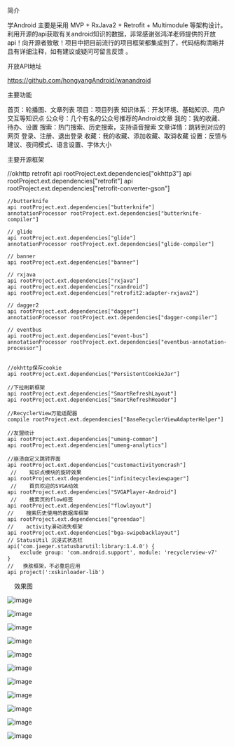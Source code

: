  
简介

学Android 主要是采用 MVP + RxJava2 + Retrofit + Multimodule 等架构设计。利用开源的api获取有关android知识的数据，非常感谢张鸿洋老师提供的开放api！向开源者致敬！项目中把目前流行的项目框架都集成到了，代码结构清晰并且有详细注释，如有建议或疑问可留言反馈 。

开放API地址

https://github.com/hongyangAndroid/wanandroid

主要功能

首页：轮播图、文章列表
项目：项目列表
知识体系：开发环境、基础知识、用户交互等知识点
公众号：几个有名的公众号推荐的Android文章
我的：我的收藏、待办、设置
搜索：热门搜索、历史搜索，支持语音搜索
文章详情：跳转到对应的网页
登录、注册、退出登录
收藏：我的收藏、添加收藏、取消收藏
设置：反馈与建议、夜间模式、语言设置、字体大小
 

主要开源框架

//okhttp retrofit
    api rootProject.ext.dependencies["okhttp3"]
    api rootProject.ext.dependencies["retrofit"]
    api rootProject.ext.dependencies["retrofit-converter-gson"]
 
    //butterknife
    api rootProject.ext.dependencies["butterknife"]
    annotationProcessor rootProject.ext.dependencies["butterknife-compiler"]
 
    // glide
    api rootProject.ext.dependencies["glide"]
    annotationProcessor rootProject.ext.dependencies["glide-compiler"]
 
    // banner
    api rootProject.ext.dependencies["banner"]
 
    // rxjava
    api rootProject.ext.dependencies["rxjava"]
    api rootProject.ext.dependencies["rxandroid"]
    api rootProject.ext.dependencies["retrofit2:adapter-rxjava2"]
 
    // dagger2
    api rootProject.ext.dependencies["dagger"]
    annotationProcessor rootProject.ext.dependencies["dagger-compiler"]
 
    // eventbus
    api rootProject.ext.dependencies["event-bus"]
    annotationProcessor rootProject.ext.dependencies["eventbus-annotation-processor"]
 
 
    //okhttp保存cookie
    api rootProject.ext.dependencies["PersistentCookieJar"]
 
    //下拉刷新框架
    api rootProject.ext.dependencies["SmartRefreshLayout"]
    api rootProject.ext.dependencies["SmartRefreshHeader"]
 
    //RecyclerView万能适配器
    compile rootProject.ext.dependencies["BaseRecyclerViewAdapterHelper"]
 
    //友盟统计
    api rootProject.ext.dependencies["umeng-common"]
    api rootProject.ext.dependencies["umeng-analytics"]
 
    //崩溃自定义跳转界面
    api rootProject.ext.dependencies["customactivityoncrash"]
     //    知识点模块的旋转效果
    api rootProject.ext.dependencies["infinitecycleviewpager"]
     //    首页欢迎的SVGA动效
    api rootProject.ext.dependencies["SVGAPlayer-Android"]
     //    搜索页的flow标签
    api rootProject.ext.dependencies["flowlayout"]
    //    搜索历史使用的数据库框架
    api rootProject.ext.dependencies["greendao"]
    //    activity滑动消失框架
    api rootProject.ext.dependencies["bga-swipebacklayout"]
    // StatusUtil 沉浸式状态栏
    api('com.jaeger.statusbarutil:library:1.4.0') {
        exclude group: 'com.android.support', module: 'recyclerview-v7'
    }
    //   换肤框架，不必重启应用
    api project(':xskinloader-lib')
 
 
效果图

![image](https://github.com/gaoleiandroid1201/AndroidLearnProject/raw/master/material/screenshots/pic1.jpg)

![image](https://github.com/gaoleiandroid1201/AndroidLearnProject/raw/master/material/screenshots/pic2.jpg)

![image](https://github.com/gaoleiandroid1201/AndroidLearnProject/raw/master/material/screenshots/pic3.jpg)

![image](https://github.com/gaoleiandroid1201/AndroidLearnProject/raw/master/material/screenshots/pic4.jpg)

![image](https://github.com/gaoleiandroid1201/AndroidLearnProject/raw/master/material/screenshots/pic5.jpg)

![image](https://github.com/gaoleiandroid1201/AndroidLearnProject/raw/master/material/screenshots/pic6.jpg)

![image](https://github.com/gaoleiandroid1201/AndroidLearnProject/raw/master/material/screenshots/pic7.jpg)

![image](https://github.com/gaoleiandroid1201/AndroidLearnProject/raw/master/material/screenshots/pic8.jpg)

![image](https://github.com/gaoleiandroid1201/AndroidLearnProject/raw/master/material/screenshots/pic9.jpg)

![image](https://github.com/gaoleiandroid1201/AndroidLearnProject/raw/master/material/screenshots/pic10.jpg)

![image](https://github.com/gaoleiandroid1201/AndroidLearnProject/raw/master/material/screenshots/pic11.jpg)











